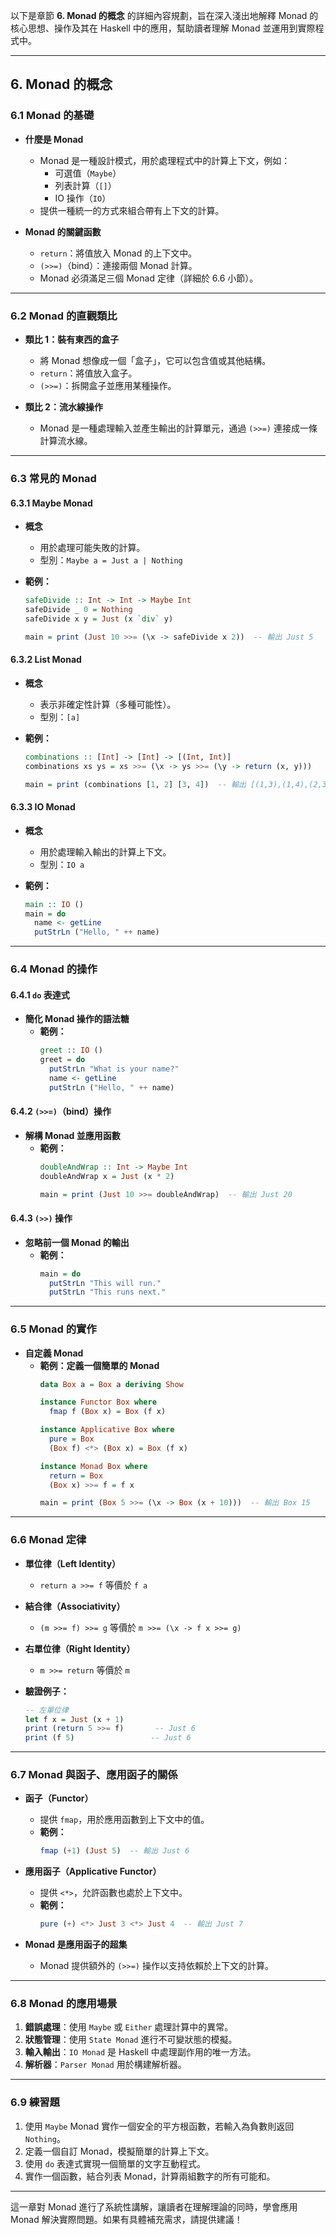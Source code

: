 以下是章節 **6. Monad 的概念** 的詳細內容規劃，旨在深入淺出地解釋 Monad 的核心思想、操作及其在 Haskell 中的應用，幫助讀者理解 Monad 並運用到實際程式中。

---

## **6. Monad 的概念**

### **6.1 Monad 的基礎**
- **什麼是 Monad**
  - Monad 是一種設計模式，用於處理程式中的計算上下文，例如：
    - 可選值（`Maybe`）
    - 列表計算（`[]`）
    - IO 操作（`IO`）
  - 提供一種統一的方式來組合帶有上下文的計算。

- **Monad 的關鍵函數**
  - `return`：將值放入 Monad 的上下文中。
  - `(>>=)`（bind）：連接兩個 Monad 計算。
  - Monad 必須滿足三個 Monad 定律（詳細於 6.6 小節）。

---

### **6.2 Monad 的直觀類比**
- **類比 1：裝有東西的盒子**
  - 將 Monad 想像成一個「盒子」，它可以包含值或其他結構。
  - `return`：將值放入盒子。
  - `(>>=)`：拆開盒子並應用某種操作。

- **類比 2：流水線操作**
  - Monad 是一種處理輸入並產生輸出的計算單元，通過 `(>>=)` 連接成一條計算流水線。

---

### **6.3 常見的 Monad**
#### **6.3.1 Maybe Monad**
- **概念**
  - 用於處理可能失敗的計算。
  - 型別：`Maybe a = Just a | Nothing`

- **範例：**
  ```haskell
  safeDivide :: Int -> Int -> Maybe Int
  safeDivide _ 0 = Nothing
  safeDivide x y = Just (x `div` y)

  main = print (Just 10 >>= (\x -> safeDivide x 2))  -- 輸出 Just 5
  ```

#### **6.3.2 List Monad**
- **概念**
  - 表示非確定性計算（多種可能性）。
  - 型別：`[a]`

- **範例：**
  ```haskell
  combinations :: [Int] -> [Int] -> [(Int, Int)]
  combinations xs ys = xs >>= (\x -> ys >>= (\y -> return (x, y)))

  main = print (combinations [1, 2] [3, 4])  -- 輸出 [(1,3),(1,4),(2,3),(2,4)]
  ```

#### **6.3.3 IO Monad**
- **概念**
  - 用於處理輸入輸出的計算上下文。
  - 型別：`IO a`

- **範例：**
  ```haskell
  main :: IO ()
  main = do
    name <- getLine
    putStrLn ("Hello, " ++ name)
  ```

---

### **6.4 Monad 的操作**
#### **6.4.1 `do` 表達式**
- **簡化 Monad 操作的語法糖**
  - **範例：**
    ```haskell
    greet :: IO ()
    greet = do
      putStrLn "What is your name?"
      name <- getLine
      putStrLn ("Hello, " ++ name)
    ```

#### **6.4.2 `(>>=)`（bind）操作**
- **解構 Monad 並應用函數**
  - **範例：**
    ```haskell
    doubleAndWrap :: Int -> Maybe Int
    doubleAndWrap x = Just (x * 2)

    main = print (Just 10 >>= doubleAndWrap)  -- 輸出 Just 20
    ```

#### **6.4.3 `(>>)` 操作**
- **忽略前一個 Monad 的輸出**
  - **範例：**
    ```haskell
    main = do
      putStrLn "This will run."
      putStrLn "This runs next."
    ```

---

### **6.5 Monad 的實作**
- **自定義 Monad**
  - **範例：定義一個簡單的 Monad**
    ```haskell
    data Box a = Box a deriving Show

    instance Functor Box where
      fmap f (Box x) = Box (f x)

    instance Applicative Box where
      pure = Box
      (Box f) <*> (Box x) = Box (f x)

    instance Monad Box where
      return = Box
      (Box x) >>= f = f x

    main = print (Box 5 >>= (\x -> Box (x + 10)))  -- 輸出 Box 15
    ```

---

### **6.6 Monad 定律**
- **單位律（Left Identity）**
  - `return a >>= f` 等價於 `f a`

- **結合律（Associativity）**
  - `(m >>= f) >>= g` 等價於 `m >>= (\x -> f x >>= g)`

- **右單位律（Right Identity）**
  - `m >>= return` 等價於 `m`

- **驗證例子：**
  ```haskell
  -- 左單位律
  let f x = Just (x + 1)
  print (return 5 >>= f)       -- Just 6
  print (f 5)                 -- Just 6
  ```

---

### **6.7 Monad 與函子、應用函子的關係**
- **函子（Functor）**
  - 提供 `fmap`，用於應用函數到上下文中的值。
  - **範例：**
    ```haskell
    fmap (+1) (Just 5)  -- 輸出 Just 6
    ```

- **應用函子（Applicative Functor）**
  - 提供 `<*>`，允許函數也處於上下文中。
  - **範例：**
    ```haskell
    pure (+) <*> Just 3 <*> Just 4  -- 輸出 Just 7
    ```

- **Monad 是應用函子的超集**
  - Monad 提供額外的 `(>>=)` 操作以支持依賴於上下文的計算。

---

### **6.8 Monad 的應用場景**
1. **錯誤處理**：使用 `Maybe` 或 `Either` 處理計算中的異常。
2. **狀態管理**：使用 `State Monad` 進行不可變狀態的模擬。
3. **輸入輸出**：`IO Monad` 是 Haskell 中處理副作用的唯一方法。
4. **解析器**：`Parser Monad` 用於構建解析器。

---

### **6.9 練習題**
1. 使用 `Maybe` Monad 實作一個安全的平方根函數，若輸入為負數則返回 `Nothing`。
2. 定義一個自訂 Monad，模擬簡單的計算上下文。
3. 使用 `do` 表達式實現一個簡單的文字互動程式。
4. 實作一個函數，結合列表 Monad，計算兩組數字的所有可能和。

---

這一章對 Monad 進行了系統性講解，讓讀者在理解理論的同時，學會應用 Monad 解決實際問題。如果有具體補充需求，請提供建議！